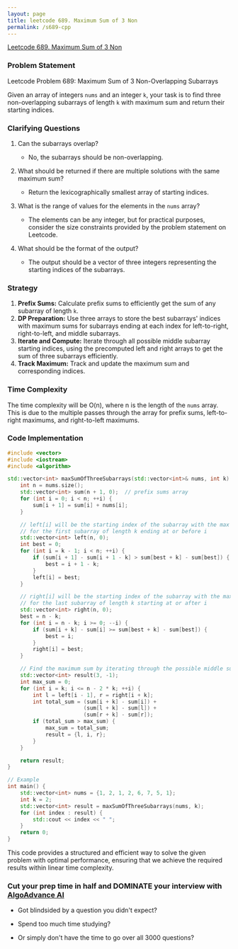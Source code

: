 ```yaml
---
layout: page
title: leetcode 689. Maximum Sum of 3 Non
permalink: /s689-cpp
---
```

[Leetcode 689. Maximum Sum of 3 Non](https://algoadvance.github.io/algoadvance/l689)
### Problem Statement

Leetcode Problem 689: Maximum Sum of 3 Non-Overlapping Subarrays

Given an array of integers `nums` and an integer `k`, your task is to find three non-overlapping subarrays of length `k` with maximum sum and return their starting indices.

### Clarifying Questions
1. Can the subarrays overlap?
   - No, the subarrays should be non-overlapping.

2. What should be returned if there are multiple solutions with the same maximum sum?
   - Return the lexicographically smallest array of starting indices.

3. What is the range of values for the elements in the `nums` array?
   - The elements can be any integer, but for practical purposes, consider the size constraints provided by the problem statement on Leetcode.

4. What should be the format of the output?
   - The output should be a vector of three integers representing the starting indices of the subarrays.

### Strategy

1. **Prefix Sums:** Calculate prefix sums to efficiently get the sum of any subarray of length `k`.
2. **DP Preparation:** Use three arrays to store the best subarrays' indices with maximum sums for subarrays ending at each index for left-to-right, right-to-left, and middle subarrays.
3. **Iterate and Compute:** Iterate through all possible middle subarray starting indices, using the precomputed left and right arrays to get the sum of three subarrays efficiently.
4. **Track Maximum:** Track and update the maximum sum and corresponding indices.

### Time Complexity
The time complexity will be O(n), where n is the length of the `nums` array. This is due to the multiple passes through the array for prefix sums, left-to-right maximums, and right-to-left maximums.

### Code Implementation

```cpp
#include <vector>
#include <iostream>
#include <algorithm>

std::vector<int> maxSumOfThreeSubarrays(std::vector<int>& nums, int k) {
    int n = nums.size();
    std::vector<int> sum(n + 1, 0);  // prefix sums array
    for (int i = 0; i < n; ++i) {
        sum[i + 1] = sum[i] + nums[i];
    }

    // left[i] will be the starting index of the subarray with the max sum 
    // for the first subarray of length k ending at or before i
    std::vector<int> left(n, 0);
    int best = 0;
    for (int i = k - 1; i < n; ++i) {
        if (sum[i + 1] - sum[i + 1 - k] > sum[best + k] - sum[best]) {
            best = i + 1 - k;
        }
        left[i] = best;
    }

    // right[i] will be the starting index of the subarray with the max sum 
    // for the last subarray of length k starting at or after i
    std::vector<int> right(n, 0);
    best = n - k;
    for (int i = n - k; i >= 0; --i) {
        if (sum[i + k] - sum[i] >= sum[best + k] - sum[best]) {
            best = i;
        }
        right[i] = best;
    }

    // Find the maximum sum by iterating through the possible middle subarray
    std::vector<int> result(3, -1);
    int max_sum = 0;
    for (int i = k; i <= n - 2 * k; ++i) {
        int l = left[i - 1], r = right[i + k];
        int total_sum = (sum[i + k] - sum[i]) + 
                        (sum[l + k] - sum[l]) + 
                        (sum[r + k] - sum[r]);
        if (total_sum > max_sum) {
            max_sum = total_sum;
            result = {l, i, r};
        }
    }

    return result;
}

// Example
int main() {
    std::vector<int> nums = {1, 2, 1, 2, 6, 7, 5, 1};
    int k = 2;
    std::vector<int> result = maxSumOfThreeSubarrays(nums, k);
    for (int index : result) {
        std::cout << index << " ";
    }
    return 0;
}
```

This code provides a structured and efficient way to solve the given problem with optimal performance, ensuring that we achieve the required results within linear time complexity.


### Cut your prep time in half and DOMINATE your interview with [AlgoAdvance AI](https://algoAdvance.com)

- Got blindsided by a question you didn't expect?

- Spend too much time studying?

- Or simply don't have the time to go over all 3000 questions?

